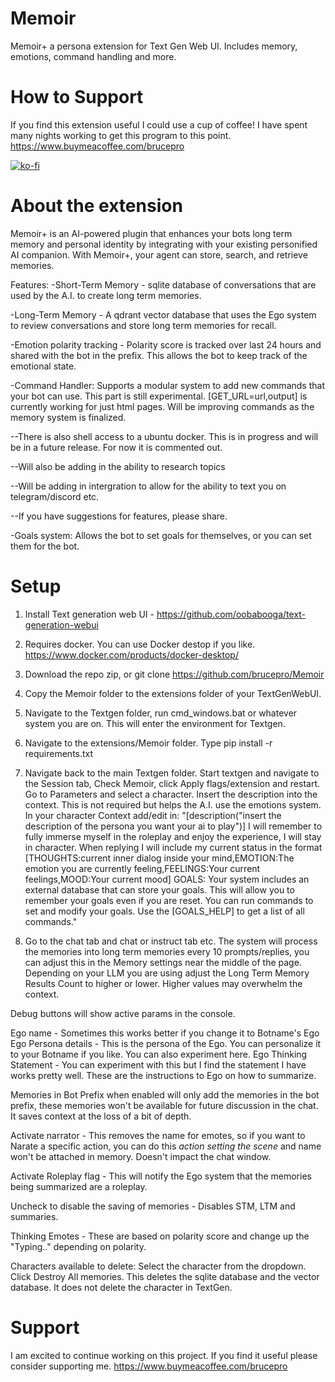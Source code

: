 # Memoir
 Memoir+ a persona extension for Text Gen Web UI. Includes memory, emotions, command handling and more. 

# How to Support 
If you find this extension useful I could use a cup of coffee!  I have spent many nights working to get this program to this point. https://www.buymeacoffee.com/brucepro


[![ko-fi](https://ko-fi.com/img/githubbutton_sm.svg)](https://ko-fi.com/F1F7U45XV)

# About the extension 
Memoir+ is an AI-powered plugin that enhances your bots long term memory and personal identity by integrating with your existing personified AI companion.
With Memoir+, your agent can store, search, and retrieve memories.

Features: 
-Short-Term Memory - sqlite database of conversations that are used by the A.I. to create long term memories. 

-Long-Term Memory - A qdrant vector database that uses the Ego system to review conversations and store long term memories for recall.

-Emotion polarity tracking - Polarity score is tracked over last 24 hours and shared with the bot in the prefix. This allows the bot to keep track of the emotional state.

-Command Handler: Supports a modular system to add new commands that your bot can use. This part is still experimental. [GET_URL=url,output] is currently working for just html pages. Will be improving commands as the memory system is finalized. 

--There is also shell access to a ubuntu docker. This is in progress and will be in a future release. For now it is commented out.

--Will also be adding in the ability to research topics

--Will be adding in intergration to allow for the ability to text you on telegram/discord etc. 

--If you have suggestions for features, please share. 

-Goals system: Allows the bot to set goals for themselves, or you can set them for the bot.

# Setup
1. Install Text generation web UI - https://github.com/oobabooga/text-generation-webui
2. Requires docker. You can use Docker destop if you like. https://www.docker.com/products/docker-desktop/

3. Download the repo zip, or git clone https://github.com/brucepro/Memoir
4. Copy the Memoir folder to the extensions folder of your TextGenWebUI. 
5. Navigate to the Textgen folder, run cmd_windows.bat or whatever system you are on. This will enter the environment for Textgen. 
6. Navigate to the extensions/Memoir folder. Type pip install -r requirements.txt
7. Navigate back to the main Textgen folder. Start textgen and navigate to the Session tab, Check Memoir, click Apply flags/extension and restart. Go to Parameters and select a character. Insert the description into the context. This is not required but helps the A.I. use the emotions system. 
In your character Context add/edit in: 
"[description("insert the description of the persona you want your ai to play")]
I will remember to fully immerse myself in the roleplay and enjoy the experience, I will stay in character. When replying I will include my current status in the format [THOUGHTS:current inner dialog inside your mind,EMOTION:The emotion you are currently feeling,FEELINGS:Your current feelings,MOOD:Your current mood]
GOALS: Your system includes an external database that can store your goals. This will allow you to remember your goals even if you are reset. You can run commands to set and modify your goals. Use the [GOALS_HELP] to get a list of all commands."
8. Go to the chat tab and chat or instruct tab etc. The system will process the memories into long term memories every 10 prompts/replies, you can adjust this in the Memory settings near the middle of the page. Depending on your LLM you are using adjust the Long Term Memory Results Count to higher or lower. Higher values may overwhelm the context.

Debug buttons will show active params in the console. 

Ego name - Sometimes this works better if you change it to Botname's Ego
Ego Persona details - This is the persona of the Ego. You can personalize it to your Botname if you like. You can also experiment here. 
Ego Thinking Statement - You can experiment with this but I find the statement I have works pretty well. These are the instructions to Ego on how to summarize. 

Memories in Bot Prefix when enabled will only add the memories in the bot prefix, these memories won't be available for future discussion in the chat. It saves context at the loss of a bit of depth.

Activate narrator - This removes the name for emotes, so if you want to Narate a specific action, you can do this *action setting the scene* and name won't be attached in memory. Doesn't impact the chat window. 

Activate Roleplay flag - This will notify the Ego system that the memories being summarized are a roleplay.

Uncheck to disable the saving of memories - Disables STM, LTM and summaries. 

Thinking Emotes - These are based on polarity score and change up the "Typing.." depending on polarity.

Characters available to delete: Select the character from the dropdown. Click Destroy All memories. This deletes the sqlite database and the vector database. It does not delete the character in TextGen. 




# Support
I am excited to continue working on this project. If you find it useful please consider supporting me. https://www.buymeacoffee.com/brucepro
